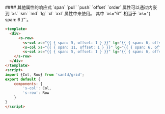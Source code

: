 <cn>
#### 其他属性的响应式
`span` `pull` `push` `offset` `order` 属性可以通过内嵌到 `xs` `sm` `md` `lg` `xl` `xxl` 属性中来使用。
其中 `xs="6"` 相当于 `xs="{ span: 6 }"`。
</cn>


```html
<template>
  <div>
      <s-row>
        <s-col xs="{{ { span: 5, offset: 1 } }}" lg="{{ { span: 6, offset: 2 } }}">Col</s-col>
        <s-col xs="{{ { span: 11, offset: 1 } }}" lg="{{ { span: 6, offset: 2 } }}">Col</s-col>
        <s-col xs="{{ { span: 5, offset: 1 } }}" lg="{{ { span: 6, offset: 2 } }}">Col</s-col>
    </s-row>
  </div>
</template>
<script>
import {Col, Row} from 'santd/grid';
export default {
    components: {
        's-col': Col,
        's-row': Row
    }
}
</script>
```


